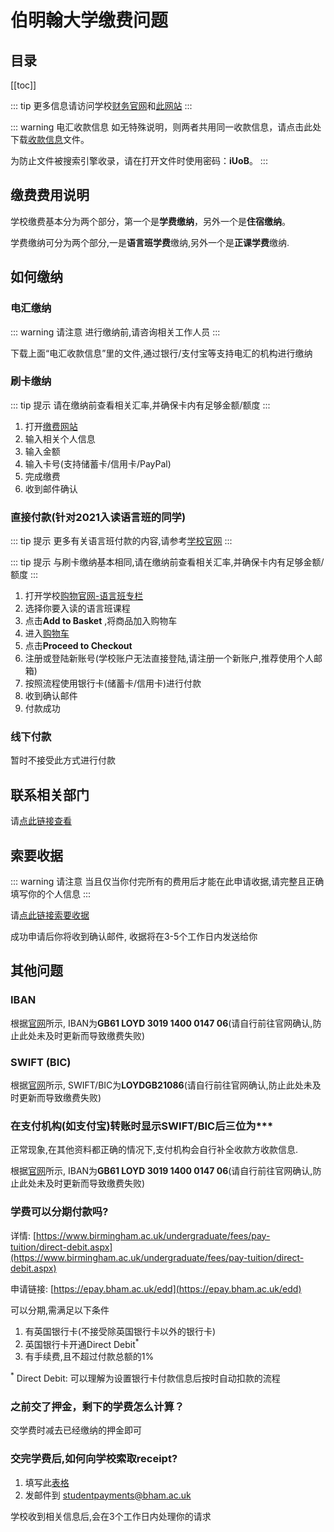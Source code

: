 # 伯明翰大学缴费问题

## 目录
[[toc]]

::: tip
更多信息请访问学校[财务官网](https://intranet.birmingham.ac.uk/finance/index.aspx)和[此网站](https://intranet.birmingham.ac.uk/finance/transaction-services/payment-options/bank-transfer.aspx)
:::

::: warning 电汇收款信息
如无特殊说明，则两者共用同一收款信息，请点击此处下载[收款信息](https://download.iuob.uk/Documents/Pay/UoB-Financial-Particulars-Student-Income.pdf)文件。

为防止文件被搜索引擎收录，请在打开文件时使用密码：**iUoB**。
:::

## 缴费费用说明

学校缴费基本分为两个部分，第一个是**学费缴纳**，另外一个是**住宿缴纳**。

学费缴纳可分为两个部分,一是**语言班学费**缴纳,另外一个是**正课学费**缴纳.

## 如何缴纳

### 电汇缴纳

::: warning 请注意
进行缴纳前,请咨询相关工作人员
:::

下载上面“电汇收款信息”里的文件,通过银行/支付宝等支持电汇的机构进行缴纳

### 刷卡缴纳

::: tip 提示
请在缴纳前查看相关汇率,并确保卡内有足够金额/额度
:::

1. 打开[缴费网站](https://epay.bham.ac.uk/)
2. 输入相关个人信息
3. 输入金额
4. 输入卡号(支持储蓄卡/信用卡/PayPal)
5. 完成缴费
6. 收到邮件确认

### 直接付款(针对2021入读语言班的同学)

::: tip 提示
更多有关语言班付款的内容,请参考[学校官网](https://www.birmingham.ac.uk/International/bia/payment-info.aspx)
:::

::: tip 提示
与刷卡缴纳基本相同,请在缴纳前查看相关汇率,并确保卡内有足够金额/额度
:::

1. 打开学校[购物官网-语言班专栏](https://shop.bham.ac.uk/product-catalogue/birmingham-international-academy/courses-for-international-students/presessional-english-language-programmes-from-summer-2021)
2. 选择你要入读的语言班课程
3. 点击**Add to Basket** ,将商品加入购物车
4. 进入[购物车](https://shop.bham.ac.uk/basket)
5. 点击**Proceed to Checkout**
6. 注册或登陆新账号(学校账户无法直接登陆,请注册一个新账户,推荐使用个人邮箱)
7. 按照流程使用银行卡(储蓄卡/信用卡)进行付款
8. 收到确认邮件
9. 付款成功

### 线下付款

暂时不接受此方式进行付款

## 联系相关部门

请[点此链接查看](../contacts/get-in-touch-with-the-payment-department)

## 索要收据

::: warning 请注意
当且仅当你付完所有的费用后才能在此申请收据,请完整且正确填写你的个人信息
:::

请[点此链接索要收据](https://www.birmingham.ac.uk/forms/finance/request-a-receipt.aspx)

成功申请后你将收到确认邮件, 收据将在3-5个工作日内发送给你


## 其他问题

### IBAN

根据[官网](https://intranet.birmingham.ac.uk/finance/transaction-services/payment-options/bank-transfer.aspx)所示, IBAN为**GB61 LOYD 3019 1400 0147 06**(请自行前往官网确认,防止此处未及时更新而导致缴费失败)

### SWIFT (BIC)

根据[官网](https://intranet.birmingham.ac.uk/finance/transaction-services/payment-options/bank-transfer.aspx)所示, SWIFT/BIC为**LOYDGB21086**(请自行前往官网确认,防止此处未及时更新而导致缴费失败)

### 在支付机构(如支付宝)转账时显示SWIFT/BIC后三位为***

正常现象,在其他资料都正确的情况下,支付机构会自行补全收款方收款信息.

根据[官网](https://intranet.birmingham.ac.uk/finance/transaction-services/payment-options/bank-transfer.aspx)所示, IBAN为**GB61 LOYD 3019 1400 0147 06**(请自行前往官网确认,防止此处未及时更新而导致缴费失败)

### 学费可以分期付款吗?

详情: [https://www.birmingham.ac.uk/undergraduate/fees/pay-tuition/direct-debit.aspx](https://www.birmingham.ac.uk/undergraduate/fees/pay-tuition/direct-debit.aspx)

申请链接: [https://epay.bham.ac.uk/edd](https://epay.bham.ac.uk/edd)

可以分期,需满足以下条件
1. 有英国银行卡(不接受除英国银行卡以外的银行卡)
2. 英国银行卡开通Direct Debit<sup>*</sup>
3. 有手续费,且不超过付款总额的1%

<sup>*</sup> Direct Debit: 可以理解为设置银行卡付款信息后按时自动扣款的流程

### 之前交了押金，剩下的学费怎么计算？

交学费时减去已经缴纳的押金即可

### 交完学费后,如何向学校索取receipt?

1. 填写此[表格](https://www.birmingham.ac.uk/forms/finance/request-a-receipt.aspx)
2. 发邮件到 [studentpayments@bham.ac.uk](mailto:studentpayments@bham.ac.uk)

学校收到相关信息后,会在3个工作日内处理你的请求
